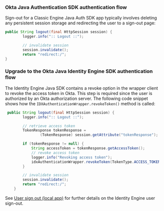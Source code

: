 ### Okta Java Authentication SDK authentication flow

Sign-out for a Classic Engine Java Auth SDK app typically involves deleting any persistent session storage and redirecting the user to a sign-out page:

```java
public String logout(final HttpSession session) {
        logger.info(":: Logout ::");

        // invalidate session
        session.invalidate();
        return "redirect:/";
}
```

### Upgrade to the Okta Java Identity Engine SDK authentication flow

The Identity Engine Java SDK contains a revoke option in the wrapper client to revoke the access token in Okta. This step is required since the user is authorized by an Okta authorization server.
The following code snippet shows how the `IDXAuthenticationWrapper.revokeToken()` method is called:

```java
 public String logout(final HttpSession session) {
        logger.info(":: Logout ::");

        // retrieve access token
        TokenResponse tokenResponse =
                (TokenResponse) session.getAttribute("tokenResponse");

        if (tokenResponse != null) {
            String accessToken = tokenResponse.getAccessToken();
            // revoke access token
            logger.info("Revoking access token");
            idxAuthenticationWrapper.revokeToken(TokenType.ACCESS_TOKEN, accessToken);
        }

        // invalidate session
        session.invalidate();
        return "redirect:/";
    }
```

See [User sign out (local app)](/docs/guides/oie-embedded-sdk-use-case-basic-sign-out/java/main/) for further details on the Identity Engine user sign-out.
